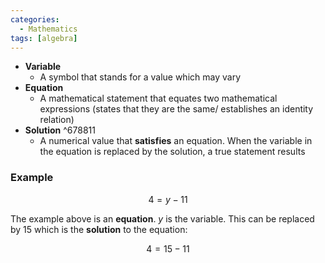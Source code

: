 ```yaml
---
categories:
  - Mathematics 
tags: [algebra]
---
```


* **Variable**
  * A symbol that stands for a value which may vary
* **Equation**
  * A mathematical statement that equates two mathematical expressions (states that they are the same/ establishes an identity relation)
* **Solution** ^678811
  * A numerical value that **satisfies** an equation. When the variable in the equation is replaced by the solution, a true statement results

### Example

$$ 4 = y - 11 $$

The example above is an **equation**. $y$ is the variable. This can be replaced by $15$ which is the **solution** to the equation:

$$ 4 = 15 -11 $$
